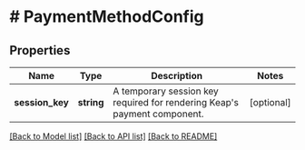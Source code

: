 # # PaymentMethodConfig

## Properties

Name | Type | Description | Notes
------------ | ------------- | ------------- | -------------
**session_key** | **string** | A temporary session key required for rendering Keap&#39;s payment component. | [optional]

[[Back to Model list]](../../README.md#models) [[Back to API list]](../../README.md#endpoints) [[Back to README]](../../README.md)

